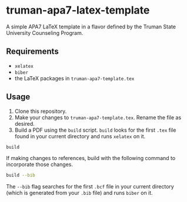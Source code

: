 # truman-apa7-latex-template

A simple APA7 LaTeX template in a flavor defined by the Truman State University Counseling Program.

## Requirements

* `xelatex`
* `biber`
* the LaTeX packages in `truman-apa7-template.tex`

## Usage

1. Clone this repository.
2. Make your changes to `truman-apa7-template.tex`. Rename the file as desired.
3. Build a PDF using the `build` script. `build` looks for the first `.tex` file
found in your current directory and runs `xelatex` on it.
```bash
build
```
If making changes to references, build with the following command to incorporate those changes.
```bash
build --bib
```
The `--bib` flag searches for the first `.bcf` file in your current directory (which is
generated from your `.bib` file) and runs `biber` on it.
